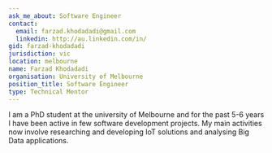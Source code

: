 ```yaml
---
ask_me_about: Software Engineer
contact:
  email: farzad.khodadadi@gmail.com
  linkedin: http://au.linkedin.com/in/
gid: farzad-khodadadi
jurisdiction: vic
location: melbourne
name: Farzad Khodadadi
organisation: University of Melbourne
position_title: Software Engineer
type: Technical Mentor
---
```


I am a PhD student at the university of Melbourne and for the past 5-6 years I have been active in few software development projects. My main activities now involve researching and developing IoT solutions and analysing Big Data applications.